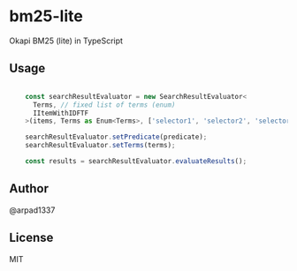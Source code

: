 # bm25-lite

Okapi BM25 (lite) in TypeScript

## Usage

```typescript

    const searchResultEvaluator = new SearchResultEvaluator<
      Terms, // fixed list of terms (enum)
      IItemWithIDFTF
    >(items, Terms as Enum<Terms>, ['selector1', 'selector2', 'selector3']);

    searchResultEvaluator.setPredicate(predicate);
    searchResultEvaluator.setTerms(terms);

    const results = searchResultEvaluator.evaluateResults();

```

## Author

@arpad1337

## License

MIT
